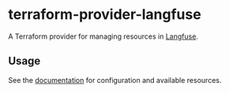 # terraform-provider-langfuse

A Terraform provider for managing resources in [Langfuse](https://langfuse.com).

## Usage

See the [documentation](./docs/index.md) for configuration and available resources.

